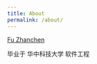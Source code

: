 ```yaml
---
title: About
permalink: /about/
---
```


[Fu Zhanchen](https://github.com/AWEEKJ/Kiko-plus)

毕业于 华中科技大学 软件工程
